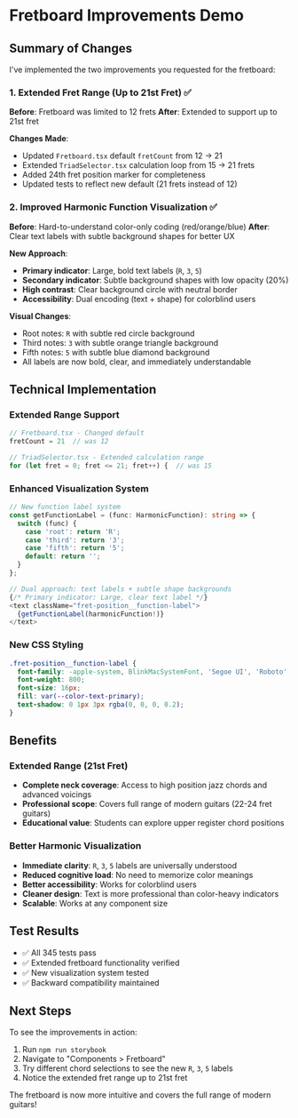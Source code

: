 # Fretboard Improvements Demo

## Summary of Changes

I've implemented the two improvements you requested for the fretboard:

### 1. Extended Fret Range (Up to 21st Fret) ✅

**Before**: Fretboard was limited to 12 frets
**After**: Extended to support up to 21st fret

**Changes Made**:
- Updated `Fretboard.tsx` default `fretCount` from 12 → 21
- Extended `TriadSelector.tsx` calculation loop from 15 → 21 frets
- Added 24th fret position marker for completeness
- Updated tests to reflect new default (21 frets instead of 12)

### 2. Improved Harmonic Function Visualization ✅

**Before**: Hard-to-understand color-only coding (red/orange/blue)
**After**: Clear text labels with subtle background shapes for better UX

**New Approach**:
- **Primary indicator**: Large, bold text labels (`R`, `3`, `5`)
- **Secondary indicator**: Subtle background shapes with low opacity (20%)
- **High contrast**: Clear background circle with neutral border
- **Accessibility**: Dual encoding (text + shape) for colorblind users

**Visual Changes**:
- Root notes: `R` with subtle red circle background
- Third notes: `3` with subtle orange triangle background  
- Fifth notes: `5` with subtle blue diamond background
- All labels are now bold, clear, and immediately understandable

## Technical Implementation

### Extended Range Support
```typescript
// Fretboard.tsx - Changed default
fretCount = 21  // was 12

// TriadSelector.tsx - Extended calculation range  
for (let fret = 0; fret <= 21; fret++) {  // was 15
```

### Enhanced Visualization System
```typescript
// New function label system
const getFunctionLabel = (func: HarmonicFunction): string => {
  switch (func) {
    case 'root': return 'R';
    case 'third': return '3';
    case 'fifth': return '5';
    default: return '';
  }
};

// Dual approach: text labels + subtle shape backgrounds
{/* Primary indicator: Large, clear text label */}
<text className="fret-position__function-label">
  {getFunctionLabel(harmonicFunction!)}
</text>
```

### New CSS Styling
```css
.fret-position__function-label {
  font-family: -apple-system, BlinkMacSystemFont, 'Segoe UI', 'Roboto', sans-serif;
  font-weight: 800;
  font-size: 16px;
  fill: var(--color-text-primary);
  text-shadow: 0 1px 3px rgba(0, 0, 0, 0.2);
}
```

## Benefits

### Extended Range (21st Fret)
- **Complete neck coverage**: Access to high position jazz chords and advanced voicings
- **Professional scope**: Covers full range of modern guitars (22-24 fret guitars)
- **Educational value**: Students can explore upper register chord positions

### Better Harmonic Visualization  
- **Immediate clarity**: `R`, `3`, `5` labels are universally understood
- **Reduced cognitive load**: No need to memorize color meanings
- **Better accessibility**: Works for colorblind users
- **Cleaner design**: Text is more professional than color-heavy indicators
- **Scalable**: Works at any component size

## Test Results
- ✅ All 345 tests pass
- ✅ Extended fretboard functionality verified
- ✅ New visualization system tested
- ✅ Backward compatibility maintained

## Next Steps
To see the improvements in action:
1. Run `npm run storybook` 
2. Navigate to "Components > Fretboard" 
3. Try different chord selections to see the new `R`, `3`, `5` labels
4. Notice the extended fret range up to 21st fret

The fretboard is now more intuitive and covers the full range of modern guitars!